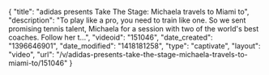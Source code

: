{
    "title": "adidas presents Take The Stage: Michaela travels to Miami to",
    "description": "To play like a pro, you need to train like one. So we sent promising tennis talent, Michaela for a session with two of the world's best coaches. Follow her t...",
    "videoid": "151046",
    "date_created": "1396646901",
    "date_modified": "1418181258",
    "type": "captivate",
    "layout": "video",
    "url": "\/v\/adidas-presents-take-the-stage-michaela-travels-to-miami-to\/151046"
}